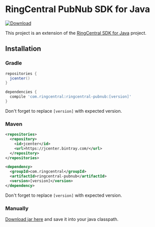 # RingCentral PubNub SDK for Java

[![Download](https://api.bintray.com/packages/tylerlong/maven/ringcentral-pubnub/images/download.svg)](https://bintray.com/tylerlong/maven/ringcentral-pubnub/_latestVersion)

This project is an extension of the [RingCentral SDK for Java](https://github.com/ringcentral/ringcentral-java) project.


## Installation

### Gradle

```groovy
repositories {
  jcenter()
}

dependencies {
  compile 'com.ringcentral:ringcentral-pubnub:[version]'
}
```

Don't forget to replace `[version]` with expected version.


### Maven

```xml
<repositories>
  <repository>
    <id>jcenter</id>
    <url>https://jcenter.bintray.com/</url>
  </repository>
</repositories>

<dependency>
  <groupId>com.ringcentral</groupId>
  <artifactId>ringcentral-pubnub</artifactId>
  <version>[version]</version>
</dependency>
```

Don't forget to replace `[version]` with expected version.


### Manually

[Download jar here](https://bintray.com/tylerlong/maven/ringcentral-pubnub/_latestVersion) and save it into your java classpath.
